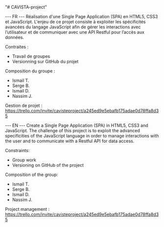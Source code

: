 "# CAVISTA-project" 

--- FR ---
Réalisation d'une Single Page Application (SPA) en HTML5, CSS3 et JavaScript. L'enjeu de ce projet consiste à exploiter les spécificités avancées du langage JavaScript afin de gérer les interactions avec l’utilisateur et de communiquer avec une API Restful pour l’accès aux données.

Contraites : 
- Travail de groupes
- Versionning sur GitHub du projet

Composition du groupe :
- Ismail T.
- Serge B.
- Ismail D.
- Nassim J.

Gestion de projet : https://trello.com/invite/cavisteproject/a245ed9e5ebafb175adae0d78ffa8d35

--- EN ---
Create a Single Page Application (SPA) in HTML5, CSS3 and JavaScript. The challenge of this project is to exploit the advanced specificities of the JavaScript language in order to manage interactions with the user and to communicate with a Restful API for data access.

Constraints:
- Group work
- Versioning on GitHub of the project


Composition of the group:
- Ismail T.
- Serge B.
- Ismail D.
- Nassim J.

Project management : https://trello.com/invite/cavisteproject/a245ed9e5ebafb175adae0d78ffa8d35
